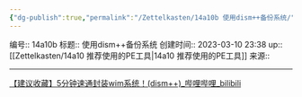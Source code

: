 ```yaml
---
{"dg-publish":true,"permalink":"/Zettelkasten/14a10b 使用dism++备份系统/","dgPassFrontmatter":true}
---
```


编号:: 14a10b
标题:: 使用dism++备份系统
创建时间:: 2023-03-10 23:38
up:: [[Zettelkasten/14a10 推荐使用的PE工具\|14a10 推荐使用的PE工具]]
来源:: 

---
[【建议收藏】5分钟速通封装wim系统！(dism++)_哔哩哔哩_bilibili](https://www.bilibili.com/video/BV1Kt4y1A7Nk/?spm_id_from=333.337.search-card.all.click&vd_source=bcf798ace50733030b9c7e1fb6a3a349)